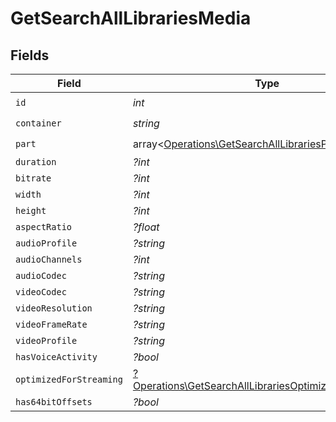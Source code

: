 # GetSearchAllLibrariesMedia


## Fields

| Field                                                                                                                           | Type                                                                                                                            | Required                                                                                                                        | Description                                                                                                                     | Example                                                                                                                         |
| ------------------------------------------------------------------------------------------------------------------------------- | ------------------------------------------------------------------------------------------------------------------------------- | ------------------------------------------------------------------------------------------------------------------------------- | ------------------------------------------------------------------------------------------------------------------------------- | ------------------------------------------------------------------------------------------------------------------------------- |
| `id`                                                                                                                            | *int*                                                                                                                           | :heavy_check_mark:                                                                                                              | N/A                                                                                                                             | 119534                                                                                                                          |
| `container`                                                                                                                     | *string*                                                                                                                        | :heavy_check_mark:                                                                                                              | N/A                                                                                                                             | mkv                                                                                                                             |
| `part`                                                                                                                          | array<[Operations\GetSearchAllLibrariesPart](../../Models/Operations/GetSearchAllLibrariesPart.md)>                             | :heavy_check_mark:                                                                                                              | N/A                                                                                                                             |                                                                                                                                 |
| `duration`                                                                                                                      | *?int*                                                                                                                          | :heavy_minus_sign:                                                                                                              | N/A                                                                                                                             | 11558112                                                                                                                        |
| `bitrate`                                                                                                                       | *?int*                                                                                                                          | :heavy_minus_sign:                                                                                                              | N/A                                                                                                                             | 25025                                                                                                                           |
| `width`                                                                                                                         | *?int*                                                                                                                          | :heavy_minus_sign:                                                                                                              | N/A                                                                                                                             | 3840                                                                                                                            |
| `height`                                                                                                                        | *?int*                                                                                                                          | :heavy_minus_sign:                                                                                                              | N/A                                                                                                                             | 2072                                                                                                                            |
| `aspectRatio`                                                                                                                   | *?float*                                                                                                                        | :heavy_minus_sign:                                                                                                              | N/A                                                                                                                             | 1.85                                                                                                                            |
| `audioProfile`                                                                                                                  | *?string*                                                                                                                       | :heavy_minus_sign:                                                                                                              | N/A                                                                                                                             | dts                                                                                                                             |
| `audioChannels`                                                                                                                 | *?int*                                                                                                                          | :heavy_minus_sign:                                                                                                              | N/A                                                                                                                             | 6                                                                                                                               |
| `audioCodec`                                                                                                                    | *?string*                                                                                                                       | :heavy_minus_sign:                                                                                                              | N/A                                                                                                                             | eac3                                                                                                                            |
| `videoCodec`                                                                                                                    | *?string*                                                                                                                       | :heavy_minus_sign:                                                                                                              | N/A                                                                                                                             | hevc                                                                                                                            |
| `videoResolution`                                                                                                               | *?string*                                                                                                                       | :heavy_minus_sign:                                                                                                              | N/A                                                                                                                             | 4k                                                                                                                              |
| `videoFrameRate`                                                                                                                | *?string*                                                                                                                       | :heavy_minus_sign:                                                                                                              | N/A                                                                                                                             | 24p                                                                                                                             |
| `videoProfile`                                                                                                                  | *?string*                                                                                                                       | :heavy_minus_sign:                                                                                                              | N/A                                                                                                                             | main 10                                                                                                                         |
| `hasVoiceActivity`                                                                                                              | *?bool*                                                                                                                         | :heavy_minus_sign:                                                                                                              | N/A                                                                                                                             | false                                                                                                                           |
| `optimizedForStreaming`                                                                                                         | [?Operations\GetSearchAllLibrariesOptimizedForStreaming](../../Models/Operations/GetSearchAllLibrariesOptimizedForStreaming.md) | :heavy_minus_sign:                                                                                                              | N/A                                                                                                                             | 1                                                                                                                               |
| `has64bitOffsets`                                                                                                               | *?bool*                                                                                                                         | :heavy_minus_sign:                                                                                                              | N/A                                                                                                                             | false                                                                                                                           |